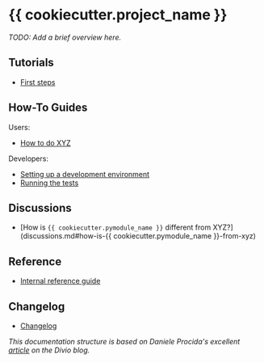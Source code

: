 # {{ cookiecutter.project_name }}

_TODO: Add a brief overview here._


## Tutorials

* [First steps](tutorials.md#first-steps)

## How-To Guides

Users:

- [How to do XYZ](how_to/users.md)

Developers:

- [Setting up a development environment](how_to/developers.md#setting-up-a-development-environment)
- [Running the tests](how_to/developers.md#running-the-tests)


## Discussions

* [How is `{{ cookiecutter.pymodule_name }}` different from XYZ?](discussions.md#how-is-{{ cookiecutter.pymodule_name }}-from-xyz)


## Reference

* [Internal reference guide](reference.md#internal-reference-guide)


## Changelog

- [Changelog](changelog.md)


_This documentation structure is based on Daniele Procida's excellent [article](https://www.divio.com/blog/documentation/) on the Divio blog._
